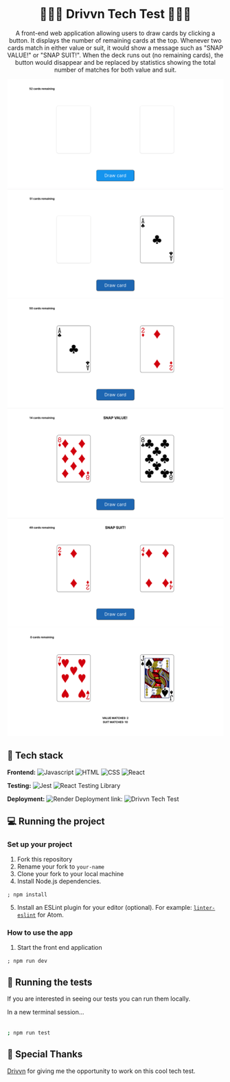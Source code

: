 <h1 align="center">
👨🏻‍💻 Drivvn Tech Test 👨🏻‍💻 
</h1>

<p align="center">
A front-end web application allowing users to draw cards by clicking a button. It displays the number of remaining cards at the top. Whenever two cards match in either value or suit, it would show a message such as "SNAP VALUE!" or "SNAP SUIT!". When the deck runs out (no remaining cards), the button would disappear and be replaced by statistics showing the total number of matches for both value and suit.
</p>

![Initial](./initial.png)
![First](./first.png)
![Second](./second.png)
![Value](./value.png)
![Suit](./suit.png)
![End](./end.png)

## 🚀 Tech stack

**Frontend:**
![Javascript](https://img.shields.io/badge/Javascript-yellow?logo=javascript)
![HTML](https://img.shields.io/badge/HTML-orange?logo=HTML)
![CSS](https://img.shields.io/badge/CSS-blue?logo=CSS)
![React](https://img.shields.io/badge/React-grey?logo=React)

**Testing:**
![Jest](https://img.shields.io/badge/Jest-red?logo=jest)
![React Testing Library](https://img.shields.io/badge/Testing-library-orange?logo=testinglibrary)

**Deployment:**
![Render](https://img.shields.io/badge/Render-green?logo=render)
Deployment link: ![Drivvn Tech Test](https://drivvn-tech-test.onrender.com)

## 💻 Running the project

### Set up your project

1. Fork this repository
2. Rename your fork to `your-name`
3. Clone your fork to your local machine
4. Install Node.js dependencies.
```
; npm install
```

5. Install an ESLint plugin for your editor (optional). For example: [`linter-eslint`](https://github.com/AtomLinter/linter-eslint) for Atom.

### How to use the app

1. Start the front end application

```
; npm run dev
```

## 🧪 Running the tests

If you are interested in seeing our tests you can run them locally. 

In a new terminal session...

```bash

; npm run test
```

## 🫶 Special Thanks
[Drivvn](https://drivvn.com/) for giving me the opportunity to work on this cool tech test. 
